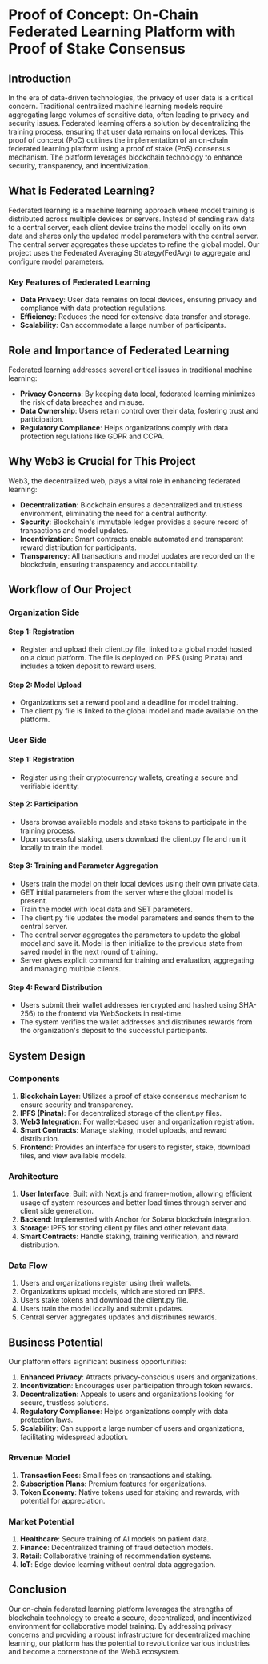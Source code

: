 # Proof of Concept: On-Chain Federated Learning Platform with Proof of Stake Consensus

## Introduction

In the era of data-driven technologies, the privacy of user data is a critical concern. Traditional centralized machine learning models require aggregating large volumes of sensitive data, often leading to privacy and security issues. Federated learning offers a solution by decentralizing the training process, ensuring that user data remains on local devices. This proof of concept (PoC) outlines the implementation of an on-chain federated learning platform using a proof of stake (PoS) consensus mechanism. The platform leverages blockchain technology to enhance security, transparency, and incentivization.

## What is Federated Learning?

Federated learning is a machine learning approach where model training is distributed across multiple devices or servers. Instead of sending raw data to a central server, each client device trains the model locally on its own data and shares only the updated model parameters with the central server. The central server aggregates these updates to refine the global model. Our project uses the Federated Averaging Strategy(FedAvg) to aggregate and configure model parameters.

### Key Features of Federated Learning

- **Data Privacy**: User data remains on local devices, ensuring privacy and compliance with data protection regulations.
- **Efficiency**: Reduces the need for extensive data transfer and storage.
- **Scalability**: Can accommodate a large number of participants.

## Role and Importance of Federated Learning

Federated learning addresses several critical issues in traditional machine learning:

- **Privacy Concerns**: By keeping data local, federated learning minimizes the risk of data breaches and misuse.
- **Data Ownership**: Users retain control over their data, fostering trust and participation.
- **Regulatory Compliance**: Helps organizations comply with data protection regulations like GDPR and CCPA.

## Why Web3 is Crucial for This Project

Web3, the decentralized web, plays a vital role in enhancing federated learning:

- **Decentralization**: Blockchain ensures a decentralized and trustless environment, eliminating the need for a central authority.
- **Security**: Blockchain's immutable ledger provides a secure record of transactions and model updates.
- **Incentivization**: Smart contracts enable automated and transparent reward distribution for participants.
- **Transparency**: All transactions and model updates are recorded on the blockchain, ensuring transparency and accountability.

## Workflow of Our Project

### Organization Side

#### Step 1: Registration

- Register and upload their client.py file, linked to a global model hosted on a cloud platform. The file is deployed on IPFS (using Pinata) and includes a token deposit to reward users.

#### Step 2: Model Upload

- Organizations set a reward pool and a deadline for model training.
- The client.py file is linked to the global model and made available on the platform.

### User Side

#### Step 1: Registration

- Register using their cryptocurrency wallets, creating a secure and verifiable identity.

#### Step 2: Participation

- Users browse available models and stake tokens to participate in the training process.
- Upon successful staking, users download the client.py file and run it locally to train the model.

#### Step 3: Training and Parameter Aggregation

- Users train the model on their local devices using their own private data.
- GET initial parameters from the server where the global model is present.
- Train the model with local data and SET parameters.
- The client.py file updates the model parameters and sends them to the central server.
- The central server aggregates the parameters to update the global model and save it. Model is then initialize to the previous state from saved model in the next round of training.
- Server gives explicit command for training and evaluation, aggregating and managing multiple clients.

#### Step 4: Reward Distribution

- Users submit their wallet addresses (encrypted and hashed using SHA-256) to the frontend via WebSockets in real-time.
- The system verifies the wallet addresses and distributes rewards from the organization's deposit to the successful participants.
  

## System Design

### Components

1. **Blockchain Layer**: Utilizes a proof of stake consensus mechanism to ensure security and transparency.
2. **IPFS (Pinata)**: For decentralized storage of the client.py files.
3. **Web3 Integration**: For wallet-based user and organization registration.
4. **Smart Contracts**: Manage staking, model uploads, and reward distribution.
5. **Frontend**: Provides an interface for users to register, stake, download files, and view available models.

### Architecture

1. **User Interface**: Built with Next.js and framer-motion, allowing efficient usage of system resources and better load times through server and client side generation.
2. **Backend**: Implemented with Anchor for Solana blockchain integration.
3. **Storage**: IPFS for storing client.py files and other relevant data.
4. **Smart Contracts**: Handle staking, training verification, and reward distribution.

### Data Flow

1. Users and organizations register using their wallets.
2. Organizations upload models, which are stored on IPFS.
3. Users stake tokens and download the client.py file.
4. Users train the model locally and submit updates.
5. Central server aggregates updates and distributes rewards.

## Business Potential

Our platform offers significant business opportunities:

1. **Enhanced Privacy**: Attracts privacy-conscious users and organizations.
2. **Incentivization**: Encourages user participation through token rewards.
3. **Decentralization**: Appeals to users and organizations looking for secure, trustless solutions.
4. **Regulatory Compliance**: Helps organizations comply with data protection laws.
5. **Scalability**: Can support a large number of users and organizations, facilitating widespread adoption.

### Revenue Model

1. **Transaction Fees**: Small fees on transactions and staking.
2. **Subscription Plans**: Premium features for organizations.
3. **Token Economy**: Native tokens used for staking and rewards, with potential for appreciation.

### Market Potential

1. **Healthcare**: Secure training of AI models on patient data.
2. **Finance**: Decentralized training of fraud detection models.
3. **Retail**: Collaborative training of recommendation systems.
4. **IoT**: Edge device learning without central data aggregation.

## Conclusion

Our on-chain federated learning platform leverages the strengths of blockchain technology to create a secure, decentralized, and incentivized environment for collaborative model training. By addressing privacy concerns and providing a robust infrastructure for decentralized machine learning, our platform has the potential to revolutionize various industries and become a cornerstone of the Web3 ecosystem.
